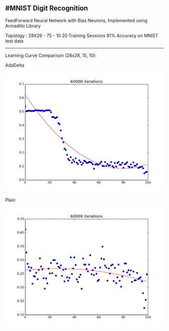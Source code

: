#MNIST Digit Recognition
---
FeedForward Neural Network with Bias Neurons,
Implemented using Armadillo Library

Topology : 28X28 - 75 - 10
20 Training Sessions
91% Accuracy on MNIST test data

---

Learning Curve Comparison (28x28, 15, 10):

AdaDelta

![adadelta](images/adadelta.png)

Plain

![plain](images/plain.png)
